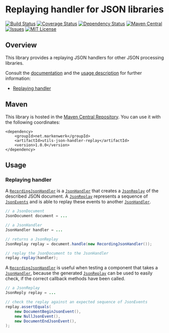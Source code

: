 # Replaying handler for JSON libraries

[![Build Status](https://travis-ci.org/markenwerk/java-utils-json-handler-replay.svg?branch=master)](https://travis-ci.org/markenwerk/java-utils-json-handler-replay)
[![Coverage Status](https://coveralls.io/repos/github/markenwerk/java-utils-json-handler-replay/badge.svg?branch=master)](https://coveralls.io/github/markenwerk/java-utils-json-handler-replay?branch=master)
[![Dependency Status](https://www.versioneye.com/user/projects/573f1b9ece8d0e0047372236/badge.svg)](https://www.versioneye.com/user/projects/573f1b9ece8d0e0047372236)
[![Maven Central](https://maven-badges.herokuapp.com/maven-central/net.markenwerk/utils-json-handler-replay/badge.svg)](https://maven-badges.herokuapp.com/maven-central/net.markenwerk/utils-json-handler-replay)
[![Issues](https://img.shields.io/github/issues/markenwerk/java-utils-json-handler-replay.svg)](https://github.com/markenwerk/java-utils-json-handler-replay/issues)
[![MIT License](https://img.shields.io/badge/license-MIT-brightgreen.svg)](https://github.com/markenwerk/java-utils-json-handler-replay/blob/master/LICENSE)

## Overview

This library provides a replaying JSON handlers for other JSON processing libraries.

Consult the [documentation](http://markenwerk.github.io/java-utils-json-handler-replay/javadoc/index.html) and the [usage description](#usage) for further information:

- [Replaying handler](#replaying-handler)

## Maven

This library is hosted in the [Maven Central Repository](https://maven-badges.herokuapp.com/maven-central/net.markenwerk/utils-json-handler-replay). You can use it with the following coordinates:

```replay
<dependency>
	<groupId>net.markenwerk</groupId>
	<artifactId>utils-json-handler-replay</artifactId>
	<version>1.0.0</version>
</dependency>
```
 
## Usage

### Replaying handler

A [`RecordingJsonHandler`][RecordingJsonHandler] is a [`JsonHandler`][JsonHandler] that creates a [`JsonReplay`][JsonReplay] of the described JSON document. A [`JsonReplay`][JsonReplay] represents a sequence of [`JsonEvents`][JsonEvent] and is able to replay these events to another [`JsonHandler`][JsonHandler].


```java
// a JsonDocument
JsonDocument document = ...

// a JsonHandler
JsonHandler handler = ...

// returns a JsonReplay  
JsonReplay replay = document.handle(new RecordingJsonHandler());

// replay the JsonDocument to the JsonHandler
replay.replay(handler); 
```

A [`RecordingJsonHandler`][RecordingJsonHandler] is useful when testing a component that takes a [`JsonHandler`][JsonHandler], because the generated [`JsonReplay`][JsonReplay] can be used to easily check, if the correct callback methods have been called.

```java
// a JsonReplay
JsonReply replay = ...

// check the replay against an expected sequence of JsonEvents
replay.assertEquals(
	new DocumentBeginJsonEvent(),
	new NullJsonEvent(),
	new DocumentEndJsonEvent(),
);
```


[JsonReplay]: https://markenwerk.github.io/java-utils-json-handler-replay/index.html?net/markenwerk/utils/json/common/handler/replay/JsonReplay.html
[RecordingJsonHandler]: https://markenwerk.github.io/java-utils-json-handler-replay/index.html?net/markenwerk/utils/json/common/handler/replay/RecordingJsonHandler.html

[JsonEvent]: https://markenwerk.github.io/java-utils-json-handler-replay/index.html?net/markenwerk/utils/json/common/handler/replay/events/JsonEvent.html

[JsonHandler]: https://markenwerk.github.io/java-utils-json-handler/index.html?net/markenwerk/utils/json/handler/JsonHandler.html